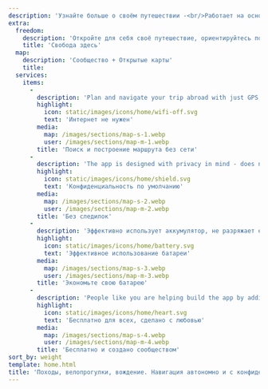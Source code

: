 ```yaml
---
description: 'Узнайте больше о своём путешествии -<br/>Работает на основе сообщества'
extra:
  freedom:
    description: 'Откройте для себя своё путешествие, ориентируйтесь по миру, сохраняя конфиденциальность и вместе со сообществом.'
    title: 'Свобода здесь'
  map:
    description: 'Сообщество + Открытые карты'
    title:
  services:
    items:
      - 
        description: 'Plan and navigate your trip abroad with just GPS, no need for mobile data. Search waypoints while on distant hiking trails or bike paths.'
        highlight:
          icon: static/images/icons/home/wifi-off.svg
          text: 'Интернет не нужен'
        media:
          map: /images/sections/map-s-1.webp
          user: /images/sections/map-m-1.webp
        title: 'Поиск и построение маршрута без сети'
      - 
        description: 'The app is designed with privacy in mind - does not identify people, does not track you, and does not collect any information. CoMaps was also audited by <span class="text-icon"><svg viewBox="0 0 19 19"><use href="#icon-exodus"></use></svg> [Exodus](https://reports.exodus-privacy.eu.org/reports/app.comaps.google/latest/).'
        highlight:
          icon: static/images/icons/home/shield.svg
          text: 'Конфиденциальность по умолчанию'
        media:
          map: /images/sections/map-s-2.webp
          user: /images/sections/map-m-2.webp
        title: 'Без следилок'
      - 
        description: 'Эффективно использует аккумулятор, не разряжает его, как другие навигационные приложения.'
        highlight:
          icon: static/images/icons/home/battery.svg
          text: 'Эффективное использование батареи'
        media:
          map: /images/sections/map-s-3.webp
          user: /images/sections/map-m-3.webp
        title: 'Экономьте свою батарею'
      - 
        description: 'People like you are helping build the app by adding locations to <span class="text-icon"><svg viewBox="0 0 19 19"><use href="#icon-open-street-map"></use></svg> [OpenStreetMap](https://openstreetmap.org)</span>, giving feedback on features, and contributing code on <span class="text-icon"><svg viewbox="0 0 4.233 4.233"> <use href="#icon-codeberg"></use></svg> [Codeberg](https://codeberg.org/comaps)</span> to create great maps together. The project is a fork of Organic Maps and Maps.Me, and driven by an open-source community.'
        highlight:
          icon: static/images/icons/home/heart.svg
          text: 'Бесплатно для всех, сделано с любовью'
        media:
          map: /images/sections/map-s-4.webp
          user: /images/sections/map-m-4.webp
        title: 'Бесплатно и создано сообществом'
sort_by: weight
template: home.html
title: 'Походы, велопрогулки, вождение. Навигация автономно и с конфиденциальностью'
---
```

